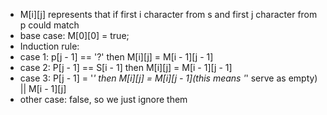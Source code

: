 

 * M[i][j] represents that if first i character from s and first j character from p could match
 * base case: M[0][0] = true;
 * Induction rule:
  * case 1: p[j - 1] == '?' then M[i][j] = M[i - 1][j - 1]
  * case 2: P[j - 1] == S[i - 1] then M[i][j] = M[i - 1][j - 1]
  * case 3: P[j - 1] = '*' then M[i][j] = M[i][j - 1](this means '*' serve as empty) || M[i - 1][j]
  * other case: false, so we just ignore them
 
